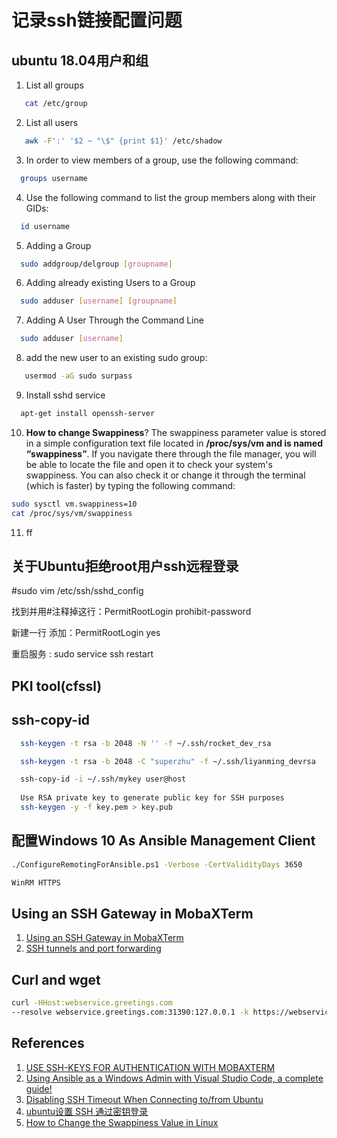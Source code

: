 # 记录ssh链接配置问题

## ubuntu 18.04用户和组
1. List all groups
```bash
   cat /etc/group
```
2. List all users
```bash
   awk -F':' '$2 ~ "\$" {print $1}' /etc/shadow
```
3. In order to view members of a group, use the following command:
```bash
  groups username
```
4. Use the following command to list the group members along with their GIDs:
```bash
  id username
```
5. Adding a Group
```bash
  sudo addgroup/delgroup [groupname]
```
6. Adding already existing Users to a Group
```bash
  sudo adduser [username] [groupname]
```
7. Adding A User Through the Command Line
```bash
  sudo adduser [username]
```
8. add the new user to an existing sudo group:
```bash
   usermod -aG sudo surpass
```
9. Install sshd service
```bash
  apt-get install openssh-server
```
10. **How to change Swappiness**? The swappiness parameter value is stored in a simple configuration text file located in **/proc/sys/vm and is named “swappiness”**. If you navigate there through the file manager, you will be able to locate the file and open it to check your system's swappiness. You can also check it or change it through the terminal (which is faster) by typing the following command:
  ```bash
  sudo sysctl vm.swappiness=10
  cat /proc/sys/vm/swappiness
  ```
11. ff

## 关于Ubuntu拒绝root用户ssh远程登录
#sudo vim /etc/ssh/sshd_config

找到并用#注释掉这行：PermitRootLogin prohibit-password

新建一行 添加：PermitRootLogin yes

重启服务 : sudo service ssh restart

## PKI tool(cfssl)

## ssh-copy-id
```bash
  ssh-keygen -t rsa -b 2048 -N '' -f ~/.ssh/rocket_dev_rsa

  ssh-keygen -t rsa -b 2048 -C "superzhu" -f ~/.ssh/liyanming_devrsa

  ssh-copy-id -i ~/.ssh/mykey user@host
  
  Use RSA private key to generate public key for SSH purposes
  ssh-keygen -y -f key.pem > key.pub
```

## 配置Windows 10 As Ansible Management Client
```bash
./ConfigureRemotingForAnsible.ps1 -Verbose -CertValidityDays 3650

WinRM HTTPS
```

## Using an SSH Gateway in MobaXTerm
1. [Using an SSH Gateway in MobaXTerm](https://lts.lehigh.edu/services/stepwise-instructions/using-ssh-gateway-mobaxterm)
2. [SSH tunnels and port forwarding](https://blog.mobatek.net/post/ssh-tunnels-and-port-forwarding/)

## Curl and wget
```bash
curl -HHost:webservice.greetings.com
--resolve webservice.greetings.com:31390:127.0.0.1 -k https://webservice.greetings.com:31390/


```


## References
1. [USE SSH-KEYS FOR AUTHENTICATION WITH MOBAXTERM](https://cinhtau.net/2016/02/03/use-ssh-keys-for-authentication-with-mobaxterm/)
2. [Using Ansible as a Windows Admin with Visual Studio Code, a complete guide!](https://workspace-guru.com/2018/07/29/using-ansible-as-a-windows-admin-with-visual-studio-code-a-complete-guide/)
3. [Disabling SSH Timeout When Connecting to/from Ubuntu](http://queirozf.com/entries/disabling-ssh-timeout-when-connecting-to-from-ubuntu)
4. [ubuntu设置 SSH 通过密钥登录](https://www.cnblogs.com/tecliu/p/8252032.html)
5. [How to Change the Swappiness Value in Linux](https://linuxize.com/post/how-to-change-the-swappiness-value-in-linux/)
